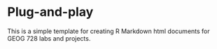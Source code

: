 # Plug-and-play

This is a simple template for creating R Markdown html documents for GEOG 728 labs and projects. 

